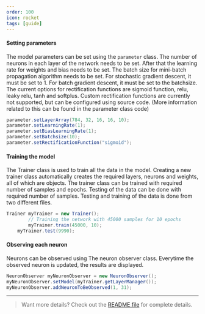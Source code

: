 ```yaml
---
order: 100
icon: rocket
tags: [guide]
---
```

#### Setting parameters

The model parameters can be set using the `parameter` class. The number of neurons in each layer of the network needs to be set. 
After that the learning rate for weights and bias needs to be set. The batch size for mini-batch propagation algorithm needs to be set. For stochastic gradient descent, it must be set to 1. For batch gradient descent, it must be set to the batchsize.
The current options for rectification functions are sigmoid function, relu, leaky relu, tanh and softplus. Custom rectification functions are currently not supported, but can be configured using source code. (More information related to this can be found in the parameter class code)


```java
parameter.setLayerArray(784, 32, 16, 16, 10);
parameter.setLearningRate(1);
parameter.setBiasLearningRate(1);
parameter.setBatchsize(10);
parameter.setRectificationFunction("sigmoid");
```

#### Training the model

The Trainer class is used to train all the data in the model. Creating a new trainer class automatically creates the required layers, neurons and weights, all of which are objects.
The trainer class can be trained with required number of samples and epochs. Testing of the data can be done with required number of samples. Testing and training of the data is done from two different files.

```java
Trainer myTrainer = new Trainer();
		// Training the network with 45000 samples for 10 epochs
		myTrainer.train(45000, 10);
    myTrainer.test(9990);
```

#### Observing each neuron
Neurons can be observed using The neuron observer class. Everytime the observed neuron is updated, the results are displayed.

```java
NeuronObserver myNeuronObserver = new NeuronObserver();
myNeuronObserver.setModel(myTrainer.getLayerManager());
myNeuronObserver.addNeuronToBeObserved(1, 31);
```


_______ 

> Want more details?
> Check out the [README file](https://github.com/Aatmaj-Zephyr/ANN4j/tree/main#readme) for complete details.